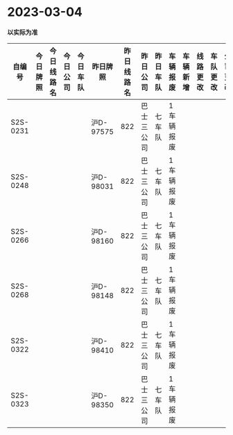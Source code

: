 # 2023-03-04

**以实际为准**

| 自编号      | 今日牌照 | 今日线路名 | 今日公司 | 今日车队 | 昨日牌照     | 昨日线路名 | 昨日公司  | 昨日车队 | 车辆报废  | 车辆新增 | 线路更改 | 车队更改 | 公司更改 | 牌照更改 |
|----------|------|-------|------|------|----------|-------|-------|------|-------|------|------|------|------|------|
| S2S-0231 |      |       |      |      | 沪D-97575 | 822   | 巴士三公司 | 七车队  | 1车辆报废 |      |      |      |      |      |
| S2S-0248 |      |       |      |      | 沪D-98031 | 822   | 巴士三公司 | 七车队  | 1车辆报废 |      |      |      |      |      |
| S2S-0266 |      |       |      |      | 沪D-98160 | 822   | 巴士三公司 | 七车队  | 1车辆报废 |      |      |      |      |      |
| S2S-0268 |      |       |      |      | 沪D-98148 | 822   | 巴士三公司 | 七车队  | 1车辆报废 |      |      |      |      |      |
| S2S-0322 |      |       |      |      | 沪D-98410 | 822   | 巴士三公司 | 七车队  | 1车辆报废 |      |      |      |      |      |
| S2S-0323 |      |       |      |      | 沪D-98350 | 822   | 巴士三公司 | 七车队  | 1车辆报废 |
